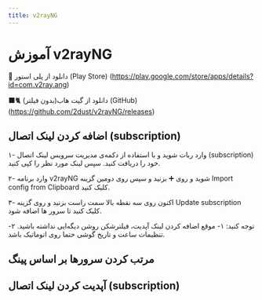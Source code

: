 ```yaml
---
title: v2rayNG
---
```


# آموزش v2rayNG

🛒 دانلود از پلی استور (Play Store) (https://play.google.com/store/apps/details?id=com.v2ray.ang)

🐈‍⬛️ دانلود از گیت هاب(بدون فیلتر) (GitHub) (https://github.com/2dust/v2rayNG/releases)

## اضافه کردن لینک اتصال (subscription)
۱- وارد ربات شوید و با استفاده از دکمه‌ی مدیریت سرویس لینک اتصال (subscription) خود را دریافت کنید. سپس لینک مورد نظر را کپی کنید.

۲- وارد برنامه v2rayNG شوید و روی ➕ بزنید و سپس روی  دومین گزینه Import config from Clipboard کلیک کنید.

۳- اکنون روی سه نقطه بالا سمت راست بزنید و روی گزینه Update subscription کلیک کنید تا سرور ها اضافه شود.

توجه کنید:
۱- موقع اضافه کردن لینک آپدیت، فیلترشکن روشن دیگه‌ایی نداشته باشید.
۲- تنظیمات ساعت و تاریخ گوشی حتما روی اتوماتیک باشد.

## مرتب کردن سرور‌ها بر اساس پینگ

## آپدیت کردن لینک اتصال (subscription)

